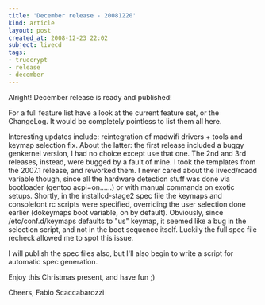 ```yaml
---
title: 'December release - 20081220'
kind: article
layout: post
created_at: 2008-12-23 22:02
subject: livecd
tags:
- truecrypt
- release
- december
---
```

Alright\! December release is ready and published\!

For a full feature list have a look at the current feature set, or the ChangeLog\. It would be completely pointless to list them all here\.

Interesting updates include\: reintegration of madwifi drivers \+ tools and keymap selection fix\.
About the latter\: the first release included a buggy genkernel version, I had no choice except use that one\. The 2nd and 3rd releases, instead, were bugged by a fault of mine\. I took the templates from the 2007\.1 release, and reworked them\. I never cared about the livecd/rcadd variable though, since all the hardware detection stuff was done via bootloader \(gentoo acpi\=on\.\.\.\.\.\.\) or with manual commands on exotic setups\. Shortly, in the installcd\-stage2 spec file the keymaps and consolefont rc scripts were specified, overriding the user selection done earlier \(dokeymaps boot variable, on by default\)\. Obviously, since /etc/conf\.d/keymaps defaults to \"us\" keymap, it seemed like a bug in the selection script, and not in the boot sequence itself\. Luckily the full spec file recheck allowed me to spot this issue\.

I will publish the spec files also, but I\'ll also begin to write a script for automatic spec generation\.

Enjoy this Christmas present, and have fun ;\)

Cheers,
Fabio Scaccabarozzi
